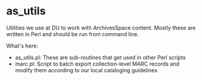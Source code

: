 # as_utils

Utilities we use at DU to work with ArchivesSpace content. Mostly these are written in Perl and should be run from command line.

What's here:

* as_utils.pl: These are sub-routines that get used in other Perl scripts
* marc.pl: Script to batch export collection-level MARC records and modify them according to our local cataloging guidelines
